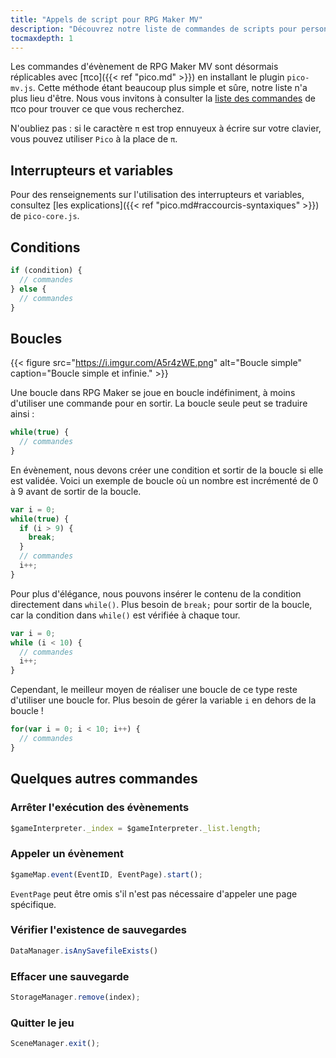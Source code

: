 ```yaml
---
title: "Appels de script pour RPG Maker MV"
description: "Découvrez notre liste de commandes de scripts pour personnaliser votre jeu RPG Maker MV. Ajoutez de nouvelles commandes puissantes à vos évènements."
tocmaxdepth: 1
---
```


Les commandes d'évènement de RPG Maker MV sont désormais réplicables avec [πco]({{< ref "pico.md" >}}) en installant le plugin `pico-mv.js`. Cette méthode étant beaucoup plus simple et sûre, notre liste n'a plus lieu d'être. Nous vous invitons à consulter la [liste des commandes](https://grrim.github.io/picocorico/doc.html#/) de πco pour trouver ce que vous recherchez.

N'oubliez pas : si le caractère `π` est trop ennuyeux à écrire sur votre clavier, vous pouvez utiliser `Pico` à la place de `π`.

## Interrupteurs et variables

Pour des renseignements sur l'utilisation des interrupteurs et variables, consultez [les explications]({{< ref "pico.md#raccourcis-syntaxiques" >}}) de `pico-core.js`.

## Conditions

```js
if (condition) {
  // commandes
} else {
  // commandes
}
```

## Boucles

{{< figure src="https://i.imgur.com/A5r4zWE.png" alt="Boucle simple" caption="Boucle simple et infinie." >}}

Une boucle dans RPG Maker se joue en boucle indéfiniment, à moins d'utiliser une commande pour en sortir. La boucle seule peut se traduire ainsi :

```js
while(true) {
  // commandes
}
```

En évènement, nous devons créer une condition et sortir de la boucle si elle est validée. Voici un exemple de boucle où un nombre est incrémenté de 0 à 9 avant de sortir de la boucle.

```js
var i = 0;
while(true) {
  if (i > 9) {
    break;
  }
  // commandes
  i++;
}
```

Pour plus d'élégance, nous pouvons insérer le contenu de la condition directement dans `while()`. Plus besoin de `break;` pour sortir de la boucle, car la condition dans `while()` est vérifiée à chaque tour.

```js
var i = 0;
while (i < 10) {
  // commandes
  i++;
}
```

Cependant, le meilleur moyen de réaliser une boucle de ce type reste d'utiliser une boucle for. Plus besoin de gérer la variable `i` en dehors de la boucle !

```js
for(var i = 0; i < 10; i++) {
  // commandes
}
```

## Quelques autres commandes

### Arrêter l'exécution des évènements

```js
$gameInterpreter._index = $gameInterpreter._list.length;
```

### Appeler un évènement

```js
$gameMap.event(EventID, EventPage).start();
```

`EventPage` peut être omis s'il n'est pas nécessaire d'appeler une page spécifique.

### Vérifier l'existence de sauvegardes

```js
DataManager.isAnySavefileExists()
```

### Effacer une sauvegarde

```js
StorageManager.remove(index);
```

### Quitter le jeu

```js
SceneManager.exit();
```
